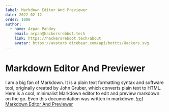 ```yaml
---
label: Markdown Editor And Previewer
date: 2022-02-12
order: 1000
author:
  - name: Arpan Pandey
    email: arpan@hackersrebbot.tech
    link: https://hackersreboot.tech/about
    avatar: https://avatars.dicebear.com/api/bottts/Hackers.svg
---
```


# Markdown Editor And Previewer

I am a big fan of Markdown. It is a plain text formatting syntax and software tool, originally created by John Gruber, which converts plain text to HTML. Here is a cool, minimalist Markdown editor to edit and preview markdown on the go. Even this documentation was written in markdown.
[!ref Markdown Editor And Previewer](https://devarmyknife.hackersreboot.tech/code/markdown)